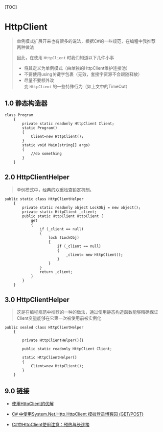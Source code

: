 [TOC]

# HttpClient

> 单例模式扩展开来也有很多的说法，根据C#的一些规范，在编程中我推荐两种做法
>
> 因此，在使用 `HttpClient` 时我们知道以下几件小事
>
> - 将其定义为单例模式（由单独的HttpClient维护连接池）
> - 不要使用using关键字包裹（无效，套接字资源不会跟随释放）
> - 尽量不要额外改变 `HttpClient` 的一些特殊行为（如上文中的TimeOut）

## 1.0 静态构造器

```
class Program
    {
        private static readonly HttpClient Client;
        static Program()
        {
            Client=new HttpClient();
        }
        static void Main(string[] args)
        {
            //do something
        }
    }
```

## 2.0 HttpClientHelper

> 单例模式中，经典的双重检查锁定机制。

```
public static class HttpClientHelper
    {
        private static readonly object LockObj = new object();
        private static HttpClient _client;
        public static HttpClient HttpClient {
            get
            {
                if (_client == null)
                {
                    lock (LockObj)
                    {
                        if (_client == null)
                        {
                            _client= new HttpClient();
                        }
                    }
                }
                return _client;
            }
        }
    } 
```

## 3.0 HttpClientHelper

> 这是在编程规范中推荐的一种的做法，通过使用静态构造函数能够精确保证Client变量能够在它第一次被使用前被实例化

```
public sealed class HttpClientHelper
    { 

        private HttpClientHelper(){}
        
        public static readonly HttpClient Client;

        static HttpClientHelper()
        {
            Client=new HttpClient();   
        }
    }
```



## 9.0 链接

* [使用HttpClient的优解](http://www.cnblogs.com/Wddpct/p/6229090.html)

* [C# 中使用System.Net.Http.HttpClient 模拟登录博客园 (GET/POST)](http://www.cnblogs.com/amosli/p/3918538.html)

* [C#中HttpClient使用注意：预热与长连接](http://www.cnblogs.com/dudu/p/csharp-httpclient-attention.html)


